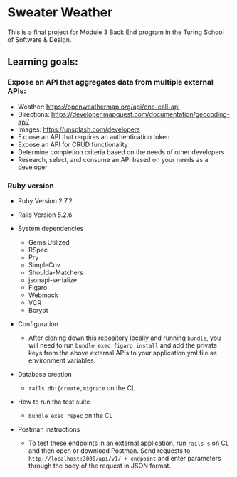 # Sweater Weather 

This is a final project for Module 3 Back End program in the Turing School of Software & Design. 

## Learning goals:

### Expose an API that aggregates data from multiple external APIs:
  *  Weather: https://openweathermap.org/api/one-call-api  
  *  Directions: https://developer.mapquest.com/documentation/geocoding-api/
  *  Images: https://unsplash.com/developers
* Expose an API that requires an authentication token
* Expose an API for CRUD functionality
* Determine completion criteria based on the needs of other developers
* Research, select, and consume an API based on your needs as a developer

### Ruby version
  * Ruby Version 2.7.2
  * Rails Version 5.2.6

* System dependencies
  * Gems Utilized
  * RSpec
  * Pry
  * SimpleCov
  * Shoulda-Matchers
  * jsonapi-serialize
  * Figaro
  * Webmock
  * VCR
  * Bcrypt

* Configuration
  * After cloning down this repository locally and running `bundle`,  you will need to run `bundle exec figaro install` and add the private keys from the above external APIs to your application.yml file as environment variables. 

* Database creation
  * `rails db:{create,migrate` on the CL

* How to run the test suite
  * `bundle exec rspec` on the CL

* Postman instructions
  * To test these endpoints in an external application, run `rails s` on CL and then open or download Postman. Send requests to `http://localhost:3000/api/v1/ + endpoint` and enter parameters through the body of the request in JSON format. 
